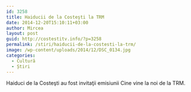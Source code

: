 ```yaml
---
id: 3258
title: Haiducii de la Costeşti la TRM
date: 2014-12-20T15:10:11+03:00
author: Mircea
layout: post
guid: http://costestitv.info/?p=3258
permalink: /stiri/haiducii-de-la-costesti-la-trm/
image: /wp-content/uploads/2014/12/DSC_0134.jpg
categories:
  - Cultură
  - Știri
---
```

Haiduci de la Costeşti au fost invitaţii emisiunii Cine vine la noi de la TRM.<!--more-->